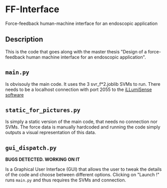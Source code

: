 # FF-Interface
Force-feedback human-machine interface for an endoscopic application

## Description
This is the code that goes along with the master thesis "Design of a force-feedback human machine interface for an endoscopic application".

## `main.py` 
Is obvisouly the main code. It uses the 3 svr_f\*2.joblib SVMs to run. There needs to be a localhost connection with port 2055 to the [iLLumiSense software](https://fbgs.com/components/illumisense-software/ "iLLumiSense") 

## `static_for_pictures.py`
Is simply a static version of the main code, that needs no connection nor SVMs. The force data is manually hardcoded and running the code simply outputs a visual representation of this data.

## `gui_dispatch.py`
__BUGS DETECTED. WORKING ON IT__

Is a Graphical User Interface (GUI) that allows the user to tweak the details of the code and choose between different options. Clicking on "Launch !" runs `main.py` and thus requires the SVMs and connection.

